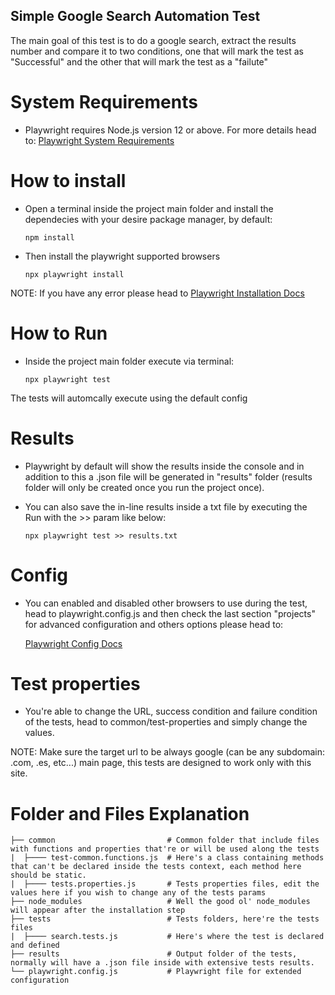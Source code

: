 ## Simple Google Search Automation Test

The main goal of this test is to do a google search, extract the results number and compare it to two conditions, one that will mark the test as "Successful" and the other that will mark the test as a "failute"

# System Requirements

- Playwright requires Node.js version 12 or above. For more details head to: 
[Playwright System Requirements](https://playwright.dev/docs/library#system-requirements)

# How to install

- Open a terminal inside the project main folder and install the dependecies with your desire package manager, by default:

    ```
    npm install
    ```
- Then install the playwright supported browsers
    ```
    npx playwright install
    ```
NOTE: If you have any error please head to [Playwright Installation Docs](https://playwright.dev/docs/intro#installation) 

# How to Run

- Inside the project main folder execute via terminal: 
    ```
    npx playwright test
    ```

The tests will automcally execute using the default config

# Results

- Playwright by default will show the results inside the console and in addition to this a .json file will be generated in "results" folder (results folder will only be created once you run the project once).

- You can also save the in-line results inside a txt file by executing the Run with the >> param like below:

    ```
    npx playwright test >> results.txt
    ```

# Config

- You can enabled and disabled other browsers to use during the test, head to playwright.config.js and then check the last section "projects" for advanced configuration and others options please head to:

    [Playwright Config Docs](https://playwright.dev/docs/test-configuration)

# Test properties

- You're able to change the URL, success condition and failure condition of the tests, head to common/test-properties and simply change the values.

NOTE: Make sure the target url to be always google (can be any subdomain: .com, .es, etc...) main page, this tests are designed to work only with this site.

# Folder and Files Explanation

    ├── common                         # Common folder that include files with functions and properties that're or will be used along the tests
    |  ├──── test-common.functions.js  # Here's a class containing methods that can't be declared inside the tests context, each method here should be static.
    |  ├──── tests.properties.js       # Tests properties files, edit the values here if you wish to change any of the tests params            
    ├── node_modules                   # Well the good ol' node_modules will appear after the installation step
    ├── tests                          # Tests folders, here're the tests files
    |  ├──── search.tests.js           # Here's where the test is declared and defined
    ├── results                        # Output folder of the tests, normally will have a .json file inside with extensive tests results.
    └── playwright.config.js           # Playwright file for extended configuration

